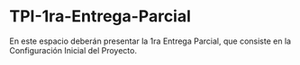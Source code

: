 # TPI-1ra-Entrega-Parcial
En este espacio deberán presentar la 1ra Entrega Parcial, que consiste en la Configuración Inicial del Proyecto.
